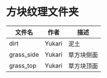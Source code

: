# 方块纹理文件夹

|文件名|作者|描述|
|---|---|---|
|dirt|Yukari|泥土|
|grass_side|Yukari|草方块侧面|
|grass_top|Yukari|草方块顶面|
